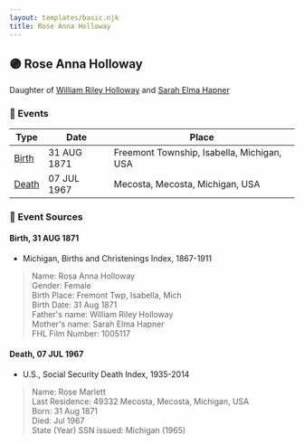```yaml
---
layout: templates/basic.njk
title: Rose Anna Holloway
---
```

## 🟣 Rose Anna Holloway

Daughter of [William Riley Holloway](/people/9/90949012) and [Sarah Elma Hapner](/people/2/20173654)

### 📆 Events

Type | Date | Place
------ | ------ | ------
[Birth](#event-fdcde25f-5717-4a63-aa9a-03b434017d4a) | 31 AUG 1871 | Freemont Township, Isabella, Michigan, USA
[Death](#event-5acf2690-c242-45a1-b1cb-e2acd76107b0) | 07 JUL 1967 | Mecosta, Mecosta, Michigan, USA

### 📰 Event Sources

#### <a id="event-fdcde25f-5717-4a63-aa9a-03b434017d4a"></a> Birth, 31 AUG 1871
* Michigan, Births and Christenings Index, 1867-1911
>   
  > Name: Rosa Anna Holloway  
  > Gender: Female  
  > Birth Place: Fremont Twp, Isabella, Mich  
  > Birth Date: 31 Aug 1871  
  > Father's name: William Riley Holloway  
  > Mother's name: Sarah Elma Hapner  
  > FHL Film Number: 1005117

#### <a id="event-5acf2690-c242-45a1-b1cb-e2acd76107b0"></a> Death, 07 JUL 1967
* U.S., Social Security Death Index, 1935-2014
>   
  > Name: Rose Marlett  
  > Last Residence: 49332 Mecosta, Mecosta, Michigan, USA  
  > Born: 31 Aug 1871  
  > Died: Jul 1967  
  > State (Year) SSN issued: Michigan (1965)